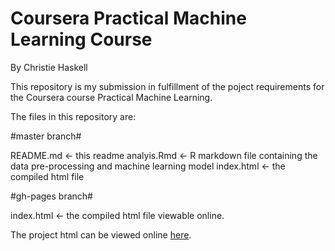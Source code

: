 Coursera Practical Machine Learning Course
===

By Christie Haskell

This repository is my submission in fulfillment of the poject requirements for the Coursera course Practical Machine Learning.

The files in this repository are:

#master branch#

README.md <- this readme
analyis.Rmd <- R markdown file containing the data pre-processing and machine learning model
index.html <- the compiled html file

#gh-pages branch#

index.html <- the compiled html file viewable online.

The project html can be viewed online [here](http://crmhaske.github.io/PracMachineLearning/).
